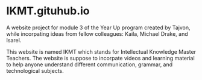 # IKMT.gituhub.io
A  website project for module 3 of the Year Up program created by Tajvon, while incorpating ideas from fellow colleagues: Kaila, Michael Drake, and Isarel.

This website is named IKMT which stands for Intellectual Knowledge Master Teachers. The website is suppose to incorpate videos and learning material to help anyone understand different communication, grammar, and technological subjects.

